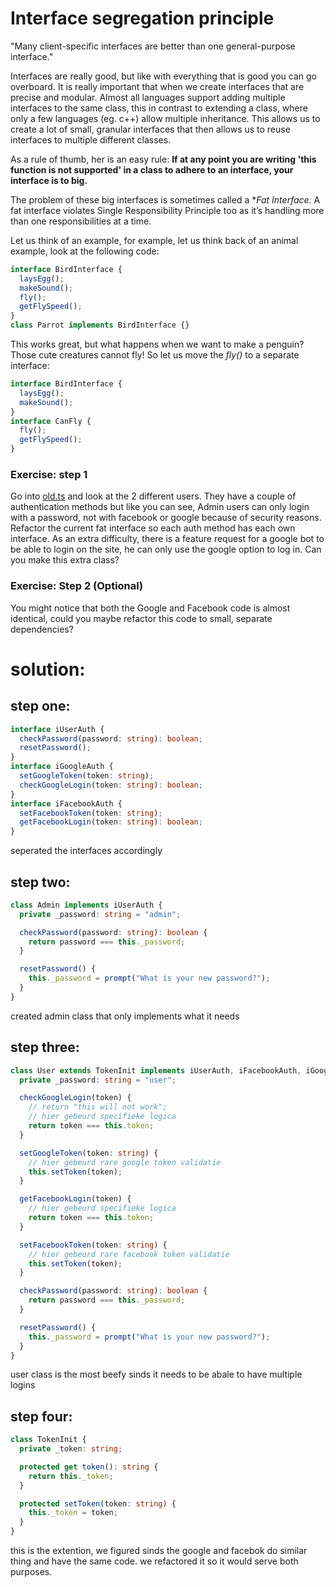 # Interface segregation principle

"Many client-specific interfaces are better than one general-purpose interface."

Interfaces are really good, but like with everything that is good you can go overboard. It is really important that when we create interfaces that are precise and modular.
Almost all languages support adding multiple interfaces to the same class, this in contrast to extending a class, where only a few languages (eg. c++) allow multiple inheritance.
This allows us to create a lot of small, granular interfaces that then allows us to reuse interfaces to multiple different classes.

As a rule of thumb, her is an easy rule: **If at any point you are writing 'this function is not supported' in a class to adhere to an interface, your interface is to big.**

The problem of these big interfaces is sometimes called a \*_Fat Interface_. A fat interface violates Single Responsibility Principle too as it’s handling more than one responsibilities at a time.

Let us think of an example, for example, let us think back of an animal example, look at the following code:

```typescript
interface BirdInterface {
  laysEgg();
  makeSound();
  fly();
  getFlySpeed();
}
class Parrot implements BirdInterface {}
```

This works great, but what happens when we want to make a penguin? Those cute creatures cannot fly! So let us move the _fly()_ to a separate interface:

```typescript
interface BirdInterface {
  laysEgg();
  makeSound();
}
interface CanFly {
  fly();
  getFlySpeed();
}
```

### Exercise: step 1

Go into [old.ts](old.ts) and look at the 2 different users. They have a couple of authentication methods but like you can see, Admin users can only login with a password, not with facebook or google because of security reasons.
Refactor the current fat interface so each auth method has each own interface.
As an extra difficulty, there is a feature request for a google bot to be able to login on the site, he can only use the google option to log in. Can you make this extra class?

### Exercise: Step 2 (Optional)

You might notice that both the Google and Facebook code is almost identical, could you maybe refactor this code to small, separate dependencies?

# solution:

## step one:

```typescript
interface iUserAuth {
  checkPassword(password: string): boolean;
  resetPassword();
}
interface iGoogleAuth {
  setGoogleToken(token: string);
  checkGoogleLogin(token: string): boolean;
}
interface iFacebookAuth {
  setFacebookToken(token: string);
  getFacebookLogin(token: string): boolean;
}
```

seperated the interfaces accordingly

## step two:

```typescript
class Admin implements iUserAuth {
  private _password: string = "admin";

  checkPassword(password: string): boolean {
    return password === this._password;
  }

  resetPassword() {
    this._password = prompt("What is your new password?");
  }
}
```

created admin class that only implements what it needs

## step three:

```typescript
class User extends TokenInit implements iUserAuth, iFacebookAuth, iGoogleAuth {
  private _password: string = "user";

  checkGoogleLogin(token) {
    // return "this will not work";
    // hier gebeurd specifieke logica
    return token === this.token;
  }

  setGoogleToken(token: string) {
    // hier gebeurd rare google token validatie
    this.setToken(token);
  }

  getFacebookLogin(token) {
    // hier gebeurd specifieke logica
    return token === this.token;
  }

  setFacebookToken(token: string) {
    // hier gebeurd rare facebook token validatie
    this.setToken(token);
  }

  checkPassword(password: string): boolean {
    return password === this._password;
  }

  resetPassword() {
    this._password = prompt("What is your new password?");
  }
}
```

user class is the most beefy sinds it needs to be abale to have multiple logins

## step four:

```typescript
class TokenInit {
  private _token: string;

  protected get token(): string {
    return this._token;
  }

  protected setToken(token: string) {
    this._token = token;
  }
}
```

this is the extention, we figured sinds the google and facebok do similar thing and have the same code. we refactored it so it would serve both purposes.
